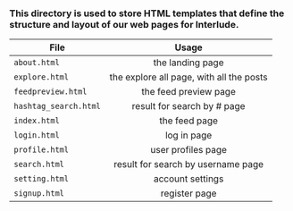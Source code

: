 ### This directory is used to store HTML templates that define the structure and layout of our web pages for Interlude.

| File          | Usage         |
| ------------- |:-------------:|
| `about.html`  | the landing page     |
| `explore.html`| the explore all page, with all the posts     |
| `feedpreview.html`  | the feed preview page     |
| `hashtag_search.html`  | result for search by # page     |
| `index.html`  | the feed page    |
| `login.html`  | log in page     |
| `profile.html`| user profiles page    |
| `search.html` | result for search by username page    |
| `setting.html`| account settings     |
| `signup.html` | register page     |
